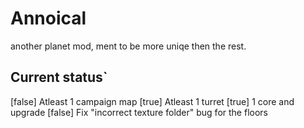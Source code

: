 # Annoical
another planet mod, ment to be more uniqe then the rest.
## Current status`
[false] Atleast 1 campaign map
[true] Atleast 1 turret
[true] 1 core and upgrade
[false] Fix "incorrect texture folder" bug for the floors